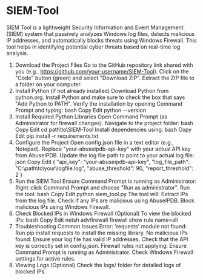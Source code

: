 # SIEM-Tool
SIEM Tool is a lightweight Security Information and Event Management (SIEM) system that passively analyzes Windows log files, detects malicious IP addresses, and automatically blocks threats using Windows Firewall. This tool helps in identifying potential cyber threats based on real-time log analysis.
1. Download the Project Files
Go to the GitHub repository link shared with you (e.g., https://github.com/your-username/SIEM-Tool).
Click on the "Code" button (green) and select "Download ZIP".
Extract the ZIP file to a folder on your computer.
2. Install Python (if not already installed)
Download Python from python.org.
Install Python and make sure to check the box that says "Add Python to PATH".
Verify the installation by opening Command Prompt and typing:
bash
Copy
Edit
python --version
3. Install Required Python Libraries
Open Command Prompt (as Administrator for firewall changes).
Navigate to the project folder:
bash
Copy
Edit
cd path\to\SIEM-Tool
Install dependencies using:
bash
Copy
Edit
pip install -r requirements.txt
4. Configure the Project
Open config.json file in a text editor (e.g., Notepad).
Replace "your-abuseipdb-api-key" with your actual API key from AbuseIPDB.
Update the log file path to point to your actual log file:
json
Copy
Edit
{
    "api_key": "your-abuseipdb-api-key",
    "log_file_path": "C:\\path\\to\\your\\logfile.log",
    "abuse_threshold": 90,
    "report_threshold": 2
}
5. Run the SIEM Tool
Ensure Command Prompt is running as Administrator:
Right-click Command Prompt and choose "Run as administrator".
Run the tool:
bash
Copy
Edit
python siem_tool.py
The tool will:
Extract IPs from the log file.
Check if any IPs are malicious using AbuseIPDB.
Block malicious IPs using Windows Firewall.
6. Check Blocked IPs in Windows Firewall (Optional)
To view the blocked IPs:
bash
Copy
Edit
netsh advfirewall firewall show rule name=all
7. Troubleshooting Common Issues
Error: 'requests' module not found:
Run pip install requests to install the missing library.
No malicious IPs found:
Ensure your log file has valid IP addresses.
Check that the API key is correctly set in config.json.
Firewall rules not applying:
Ensure Command Prompt is running as Administrator.
Check Windows Firewall settings for active rules.
8. Viewing Logs (Optional)
Check the logs/ folder for detailed logs of blocked IPs.
